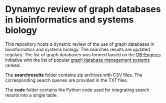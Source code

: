 # Dynamyc review of graph databases in bioinformatics and systems biology

This repository hosts a dynamic review of the use of graph databases in bioinformatics and systems biology. The searches results are updated regulary. The list of graph databases was formed based on the [DB-Engines](https://db-engines.com/en/) initiative with the list of popular [graph database management systems](https://db-engines.com/en/ranking/graph+dbms) ranked. 

The **searchresults** folder contains zip archives with CSV files. The corresponding search queries are provided in the TXT files.

The **code** folder contains the Python code used for integrating search results into a single table.

